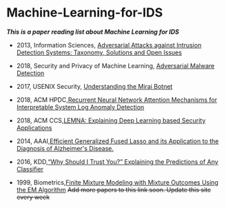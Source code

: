 # Machine-Learning-for-IDS
***This is a  paper reading list about Machine Learning for IDS***
 
* 2013, Information Sciences,  [Adversarial Attacks against Intrusion Detection Systems: Taxonomy, Solutions and Open Issues](http://pralab.diee.unica.it/sites/default/files/Corona-INS2013.pdf)  

* 2018, Security and Privacy of Machine Learning,  [Adversarial Malware Detection ](https://secml.github.io/class9/)
* 2017, USENIX Security, [Understanding the Mirai Botnet](https://www.usenix.org/system/files/conference/usenixsecurity17/sec17-antonakakis.pdf?_gclid=5b024b3b7304f5.75584304-5b024b3b730553.60141230&_utm_source=xakep&_utm_campaign=mention135460&_utm_medium=inline&_utm_content=lnk681856874400)

* 2018, ACM HPDC,[Recurrent Neural Network Attention Mechanisms for Interpretable System Log Anomaly Detection](https://arxiv.org/abs/1803.04967)

* 2018, ACM CCS,[LEMNA: Explaining Deep Learning based Security Applications](http://people.cs.vt.edu/gangwang/ccs18.pdf)

* 2014, AAAI,[Efficient Generalized Fused Lasso and its Application to the Diagnosis of Alzheimer's Disease.](https://www.aaai.org/ocs/index.php/AAAI/AAAI14/paper/viewFile/8261/8862)

* 2016, KDD,[“Why Should I Trust You?” Explaining the Predictions of Any Classifier](https://www.kdd.org/kdd2016/papers/files/rfp0573-ribeiroA.pdf)
* 1999, Biometrics,[Finite Mixture Modeling with Mixture Outcomes Using the EM Algorithm](https://onlinelibrary.wiley.com/doi/epdf/10.1111/j.0006-341X.1999.00463.x)
~~Add more papers to this link soon. Update this site every week~~ 
